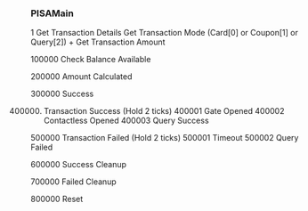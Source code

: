 ### PISAMain
1 Get Transaction Details
    Get Transaction Mode (Card[0] or Coupon[1] or Query[2]) + Get Transaction Amount

100000 Check Balance Available

200000 Amount Calculated

300000 Success

400000. Transaction Success (Hold 2 ticks)
    400001 Gate Opened
    400002 Contactless Opened
    400003 Query Success

500000 Transaction Failed (Hold 2 ticks)
    500001 Timeout
    500002 Query Failed

600000 Success Cleanup

700000 Failed Cleanup

800000 Reset
